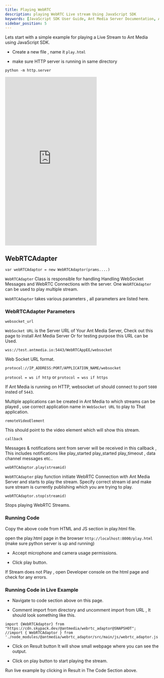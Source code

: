 ```yaml
---
title: Playing WebRTC
description: playing WebRTC Live stream Using JavaScript SDK 
keywords: [JavaScript SDK User Guide, Ant Media Server Documentation, Ant Media Server Tutorials]
sidebar_position: 5
---
```


Lets start with a simple example for playing a Live Stream to Ant Media using JavaScript SDK.

- Create a new file , name it `play.html`

- make sure HTTP server is running in same directory

```
python -m http.server
```

<iframe height="550" style={{ width: '100%' }} scrolling="no" title="Quick WebRTC Play - Ant Media Server" src="https://codepen.io/USAMAWIZARD/embed/myboqYB?default-tab=js&editable=true" frameborder="no" loading="lazy" allowtransparency="true" allowfullscreen="true">
  See the Pen <a href="https://codepen.io/USAMAWIZARD/pen/myboqYB">
  Quick WebRTC Play - Ant Media Server</a> by USAMA (<a href="https://codepen.io/USAMAWIZARD">@USAMAWIZARD</a>)
  on <a href="https://codepen.io">CodePen</a>.
</iframe>

## WebRTCAdapter

```
var webRTCAdaptor = new WebRTCAdaptor(prams....)
```

`WebRTCAdapter` Class is responsible for handling Handling WebSocket Messages and WebRTC Connections with the server.
One `WebRTCAdapter` can be used to play multiple stream.

`WebRTCAdapter` takes various parameters , all parameters are listed here. 

### WebRTCAdapter Parameters

```
websocket_url
```

`WebSocket URL` is the Server URL of Your Ant Media Server, Check out this page to install Ant Media Server Or for testing purpose this URL can be Used. 

`wss://test.antmedia.io:5443/WebRTCAppEE/websocket`

Web Socket URL format.
```
protocol://IP_ADDRESS:PORT/APPLICATION_NAME/websocket
```

`protocol = ws if http` or
`protocol = wss if https`

If Ant Media is running on HTTP, websocket url should connect to port `5080` insted of `5443`.

Multiple applications can be created in Ant Media to which streams can be played , use correct application name in `WebSocket URL` to play to That application.

```
remoteVideoElement
```

This should point to the video element which will show this stream.

```
callback
```

Messages & notifications sent from server will be received in this callback , This includes notifications like play_started play_started play_timeout , data channel messages etc..

```
webRTCAdaptor.play(streamid)
```

 `WebRTCAdapter` play function initiate  WebRTC Connection with Ant Media Server and starts to play the stream. Specify correct stream id and make sure stream is currently publishing which you are trying to play. 

```
webRTCAdaptor.stop(streamid)
```
Stops playing WebRTC Streams.


### Running Code

Copy the above code from HTML and JS section in  play.html file.

open the play.html page in the browser `http://localhost:8000/play.html`  (make sure python server is up and running)

 - Accept microphone and camera usage permissions.

 - Click play button.

If Stream does not Play , open Developer console on the html page and check for any errors.

### Running Code in Live Example

- Navigate to code section above on this page.

- Comment import from directory and uncomment import from URL , It should look something like this.

```
import {WebRTCAdaptor} from "https://cdn.skypack.dev/@antmedia/webrtc_adaptor@SNAPSHOT";
//import { WebRTCAdaptor } from './node_modules/@antmedia/webrtc_adaptor/src/main/js/webrtc_adaptor.js';
```

- Click on Result button It will show small webpage where you can see the output.

- Click on play button to start playing the stream.

Run live example by clicking in Result in The Code Section above.


